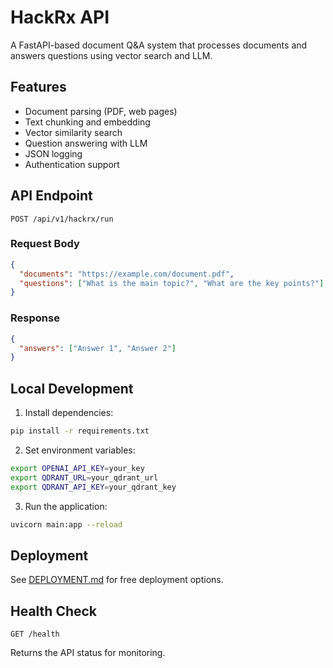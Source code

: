 # HackRx API

A FastAPI-based document Q&A system that processes documents and answers questions using vector search and LLM.

## Features

- Document parsing (PDF, web pages)
- Text chunking and embedding
- Vector similarity search
- Question answering with LLM
- JSON logging
- Authentication support

## API Endpoint

```
POST /api/v1/hackrx/run
```

### Request Body
```json
{
  "documents": "https://example.com/document.pdf",
  "questions": ["What is the main topic?", "What are the key points?"]
}
```

### Response
```json
{
  "answers": ["Answer 1", "Answer 2"]
}
```

## Local Development

1. Install dependencies:
```bash
pip install -r requirements.txt
```

2. Set environment variables:
```bash
export OPENAI_API_KEY=your_key
export QDRANT_URL=your_qdrant_url
export QDRANT_API_KEY=your_qdrant_key
```

3. Run the application:
```bash
uvicorn main:app --reload
```

## Deployment

See [DEPLOYMENT.md](DEPLOYMENT.md) for free deployment options.

## Health Check

```
GET /health
```

Returns the API status for monitoring.
